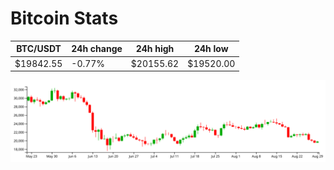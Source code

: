 # Bitcoin Stats

BTC/USDT|24h change|24h high|24h low|
|---|---|---|---|
|$19842.55|-0.77%|$20155.62|$19520.00|

<img src="./chart.svg">
